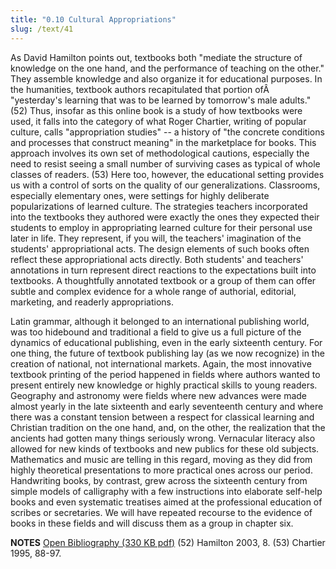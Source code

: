 ```yaml
---
title: "0.10 Cultural Appropriations"
slug: /text/41
---
```

As David Hamilton points out, textbooks both "mediate the structure of knowledge on the one hand, and the performance of teaching on the other." They assemble knowledge and also organize it for educational purposes. In the humanities, textbook authors recapitulated that portion ofÂ  "yesterday's learning that was to be learned by tomorrow's male adults." (52) Thus, insofar as this online book is a study of how textbooks were used, it falls into the category of what Roger Chartier, writing of popular culture, calls "appropriation studies" -- a history of "the concrete conditions and processes that construct meaning" in the marketplace for books. This approach involves its own set of methodological cautions, especially the need to resist seeing a small number of surviving cases as typical of whole classes of readers. (53) Here too, however, the educational setting provides us with a control of sorts on the quality of our generalizations. Classrooms, especially elementary ones, were settings for highly deliberate popularizations of learned culture. The strategies teachers incorporated into the textbooks they authored were exactly the ones they expected their students to employ in appropriating learned culture for their personal use later in life. They represent, if you will, the teachers' imagination of the students' appropriational acts. The design elements of such books often reflect these appropriational acts directly. Both students' and teachers' annotations in turn represent direct reactions to the expectations built into textbooks. A thoughtfully annotated textbook or a group of them can offer subtle and complex evidence for a whole range of authorial, editorial, marketing, and readerly appropriations.

Latin grammar, although it belonged to an international publishing world, was too hidebound and traditional a field to give us a full picture of the dynamics of educational publishing, even in the early sixteenth century. For one thing, the future of textbook publishing lay (as we now recognize) in the creation of national, not international markets. Again, the most innovative textbook printing of the period happened in fields where authors wanted to present entirely new knowledge or highly practical skills to young readers. Geography and astronomy were fields where new advances were made almost yearly in the late sixteenth and early seventeenth century and where there was a constant tension between a respect for classical learning and Christian tradition on the one hand, and, on the other, the realization that the ancients had gotten many things seriously wrong. Vernacular literacy also allowed for new kinds of textbooks and new publics for these old subjects. Mathematics and music are telling in this regard, moving as they did from highly theoretical presentations to more practical ones across our period. Handwriting books, by contrast, grew across the sixteenth century from simple models of calligraphy with a few instructions into elaborate self-help books and even systematic treatises aimed at the professional education of scribes or secretaries. We will have repeated recourse to the evidence of books in these fields and will discuss them as a group in chapter six.

<strong>NOTES</strong>
<a href="http://www.humanismforsale.org/bibliography.pdf" target="new">Open Bibliography (330 KB pdf)</a>
(52) Hamilton 2003, 8.
(53) Chartier 1995, 88-97.
